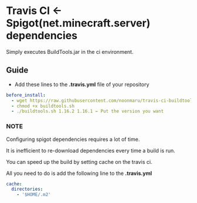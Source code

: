 # Travis CI ← Spigot(net.minecraft.server) dependencies
Simply executes BuildTools.jar in the ci environment.

## Guide
* Add these lines to the **.travis.yml** file of your repository
```yaml
before_install:
  - wget https://raw.githubusercontent.com/noonmaru/travis-ci-buildtools/master/buildtools.sh
  - chmod +x buildtools.sh
  - ./buildtools.sh 1.16.2 1.16.1 ← Put the version you want
```

### NOTE
Configuring spigot dependencies requires a lot of time.

It is inefficient to re-download dependencies every time a build is run.

You can speed up the build by setting cache on the travis ci.

All you need to do is add the following line to the **.travis.yml**
```yaml
cache:
  directories:
    - '$HOME/.m2'
```

